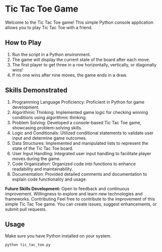 # Tic Tac Toe Game

Welcome to the Tic Tac Toe game! This simple Python console application allows you to play Tic Tac Toe with a friend.

## How to Play

1. Run the script in a Python environment.
2. The game will display the current state of the board after each move.
3. The first player to get three in a row horizontally, vertically, or diagonally wins!
4. If no one wins after nine moves, the game ends in a draw.

## Skills Demonstrated
1. Programming Language Proficiency:
Proficient in Python for game development.
2. Algorithmic Thinking:
Implemented game logic for checking winning conditions using algorithmic thinking.
3. Problem Solving:
Developed a console-based Tic Tac Toe game, showcasing problem-solving skills.
4. Logic and Conditionals:
Utilized conditional statements to validate user input and determine game outcomes.
5. Data Structures:
Implemented and manipulated lists to represent the state of the Tic Tac Toe board.
6. User Input Handling:
Integrated user input handling to facilitate player moves during the game.
7. Code Organization:
Organized code into functions to enhance readability and maintainability.
8. Documentation:
Provided detailed comments and documentation to explain code functionality and usage.

**Future Skills Development:**
Open to feedback and continuous improvement.
Willingness to explore and learn new technologies and frameworks.
Contributing
Feel free to contribute to the improvement of this simple Tic Tac Toe game. You can create issues, suggest enhancements, or submit pull requests.


## Usage

Make sure you have Python installed on your system.

```bash
python tic_tac_toe.py
